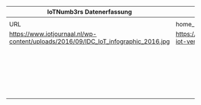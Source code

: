 |IoTNumb3rs Datenerfassung|||||||||||
| ---- | ---- | ---- | ---- | ---- | ---- | ---- | ---- | ---- | ---- | ---- |
||||||||||||
|URL|home_url|filename|device_class|device_count|market_class|market_volume|prognosis_year|publication_year|authorship_class|Dropbox folder|
|https://www.iotjournaal.nl/wp-content/uploads/2016/09/IDC_IoT_infographic_2016.jpg|https://www.iotjournaal.nl/infographic-iot-versnelt-digitale-transformatie/|file9_IDC_IoT_infographic_2016.jpg|||retail spending|67648000|2018|2016|jounalist|marielledemuth/20181124-1200|
||||||healthcare spending|108084000|2018|2016|jounalist|marielledemuth/20181124-1200|
||||||consumer spending|120661000|2018|2016|jounalist|marielledemuth/20181124-1200|
||||||manufacturing spending|227466000|2018|2016|jounalist|marielledemuth/20181124-1200|
